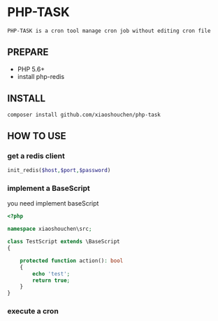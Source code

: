 # PHP-TASK

    PHP-TASK is a cron tool manage cron job without editing cron file

## PREPARE

- PHP 5.6+
- install php-redis

## INSTALL

```shell
composer install github.com/xiaoshouchen/php-task
```

## HOW TO USE

### get a redis client

```php
init_redis($host,$port,$password)
```

### implement a BaseScript

you need implement baseScript

```php
<?php

namespace xiaoshouchen\src;

class TestScript extends \BaseScript
{

    protected function action(): bool
    {
        echo 'test';
        return true;
    }
}
```

### execute a cron

```php
 
```
